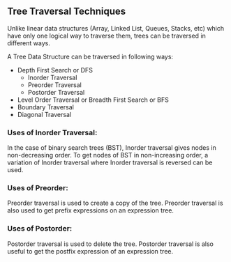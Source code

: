 

## Tree Traversal Techniques

Unlike linear data structures (Array, Linked List, Queues, Stacks, etc) which have only one logical way to traverse them, trees can be traversed in different ways.

A Tree Data Structure can be traversed in following ways:

* Depth First Search or DFS
  * Inorder Traversal
  * Preorder Traversal
  * Postorder Traversal
* Level Order Traversal or Breadth First Search or BFS
* Boundary Traversal
* Diagonal Traversal

### Uses of Inorder Traversal:

In the case of binary search trees (BST), Inorder traversal gives nodes in non-decreasing order. To get nodes of BST 
in non-increasing order, a variation of Inorder traversal where Inorder traversal is reversed can be used.

### Uses of Preorder:

Preorder traversal is used to create a copy of the tree. Preorder traversal is also used to get prefix expressions on 
an expression tree.

### Uses of Postorder:

Postorder traversal is used to delete the tree. Postorder traversal is also useful to get the postfix expression of 
an expression tree.

